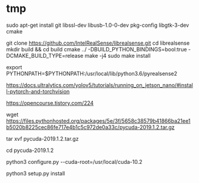 # tmp

sudo apt-get install git libssl-dev libusb-1.0-0-dev pkg-config libgtk-3-dev cmake



git clone https://github.com/IntelRealSense/librealsense.git
cd librealsense
mkdir build && cd build
cmake ../ -DBUILD_PYTHON_BINDINGS=bool:true -DCMAKE_BUILD_TYPE=release
make -j4
sudo make install



export PYTHONPATH=$PYTHONPATH:/usr/local/lib/python3.6/pyrealsense2


https://docs.ultralytics.com/yolov5/tutorials/running_on_jetson_nano/#install-pytorch-and-torchvision

https://opencourse.tistory.com/224



wget https://files.pythonhosted.org/packages/5e/3f/5658c38579b41866ba21ee1b5020b8225cec86fe717e4b1c5c972de0a33c/pycuda-2019.1.2.tar.gz

tar xvf pycuda-2019.1.2.tar.gz

cd pycuda-2019.1.2

python3 configure.py --cuda-root=/usr/local/cuda-10.2

python3 setup.py install
